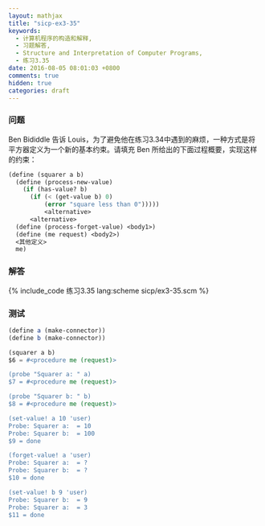 ```yaml
---
layout: mathjax
title: "sicp-ex3-35"
keywords:
  - 计算机程序的构造和解释,
  - 习题解答,
  - Structure and Interpretation of Computer Programs,
  - 练习3.35
date: 2016-08-05 08:01:03 +0800
comments: true
hidden: true
categories: draft
---
```


### 问题

Ben Bididdle 告诉 Louis，为了避免他在练习3.34中遇到的麻烦，一种方式是将平方器定义为一个新的基本约束。请填充 Ben 所给出的下面过程概要，实现这样的约束：

``` scheme
(define (squarer a b)
  (define (process-new-value)
    (if (has-value? b)
      (if (< (get-value b) 0)
          (error "square less than 0")))))
          <alternative>
      <alternative>
  (define (process-forget-value) <body1>)
  (define (me request) <body2>)
  <其他定义>
  me)
```

### 解答

{% include_code 练习3.35 lang:scheme sicp/ex3-35.scm %}

### 测试

``` scheme
(define a (make-connector))
(define b (make-connector))

(squarer a b)
$6 = #<procedure me (request)>

(probe "Squarer a: " a)
$7 = #<procedure me (request)>

(probe "Squarer b: " b)
$8 = #<procedure me (request)>

(set-value! a 10 'user)
Probe: Squarer a:  = 10
Probe: Squarer b:  = 100
$9 = done

(forget-value! a 'user)
Probe: Squarer a:  = ?
Probe: Squarer b:  = ?
$10 = done

(set-value! b 9 'user)
Probe: Squarer b:  = 9
Probe: Squarer a:  = 3
$11 = done
```
